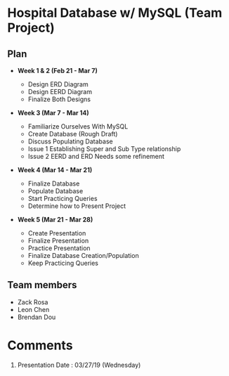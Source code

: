 # Hospital Database w/ MySQL (Team Project)

## Plan

* **Week 1 & 2 (Feb 21 - Mar 7)**
  - Design ERD Diagram
  - Design EERD Diagram
  - Finalize Both Designs

* **Week 3 (Mar 7 - Mar 14)**
  - Familiarize Ourselves With MySQL
  - Create Database (Rough Draft)
  - Discuss Populating Database
  - Issue 1 Establishing Super and Sub Type relationship
  - Issue 2 EERD and ERD Needs some refinement 

* **Week 4 (Mar 14 - Mar 21)**
  - Finalize Database
  - Populate Database
  - Start Practicing Queries
  - Determine how to Present Project 

* **Week 5 (Mar 21 - Mar 28)**
  - Create Presentation
  - Finalize Presentation 
  - Practice Presentation
  - Finalize Database Creation/Population
  - Keep Practicing Queries 

## Team members

* Zack Rosa 
* Leon Chen
* Brendan Dou

# Comments
1. Presentation Date : 03/27/19 (Wednesday)
